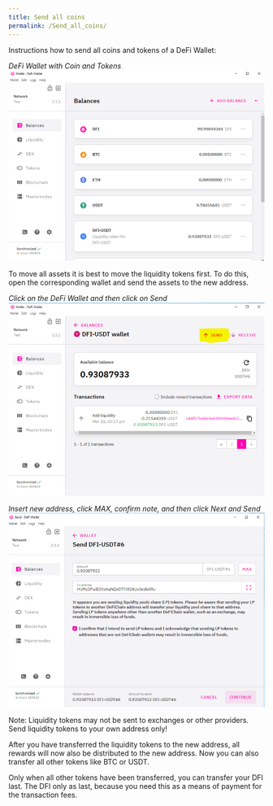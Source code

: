 ```yaml
---
title: Send all coins
permalink: /Send_all_coins/
---
```


Instructions how to send all coins and tokens of a DeFi Wallet:

*DeFi Wallet with Coin and Tokens*  
![DeFi Wallet with Coin and Tokens](./../media/210318_1518.png)

To move all assets it is best to move the liquidity tokens first. To do this, open the corresponding wallet and send the assets to the new address.

*Click on the DeFi Wallet and then click on Send*  
![Click on the DeFi Wallet and then click on Send](./../media/210318_1520.png)

*Insert new address, click MAX, confirm note, and then click Next and Send*  
![Insert new address, click MAX, confirm note, and then click Next and Send](./../media/210318_1522.png)

Note: Liquidity tokens may not be sent to exchanges or other providers. Send liquidity tokens to your own address only!

After you have transferred the liquidity tokens to the new address, all rewards will now also be distributed to the new address. Now you can also transfer all other tokens like BTC or USDT.

Only when all other tokens have been transferred, you can transfer your DFI last. The DFI only as last, because you need this as a means of payment for the transaction fees.
